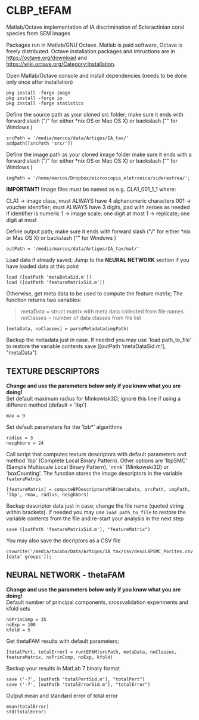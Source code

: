 # CLBP_tEFAM
Matlab/Octave implementation of IA discrimination of Scleractinian coral species from SEM images

Packages run in Matlab/GNU Octave. Matlab is paid software, Octave is freely distributed. Octave installation packages and intructions are in https://octave.org/download and https://wiki.octave.org/Category:Installation.

Open Matlab/Octave console and install dependencies (needs to be done only once after installation)
```
pkg install -forge image
pkg install -forge io
pkg install -forge statistics
```

Define the source path as your cloned src folder; make sure it ends with forward slash ("/" for either *nix OS or Mac OS X) or backslash ("\" for Windows )
```
srcPath = '/media/marcos/data/Artigos/IA_tax/'
addpath([srcPath 'src/'])
```

Define the image path as your cloned image folder make sure it ends with a forward slash ("/" for either *nix OS or Mac OS X) or backslash ("\" for Windows )
```
imgPath = '/home/marcos/Dropbox/microscopia_eletronica/siderastrea/';
```

**IMPORTANT!**
Image files must be named as e.g. CLA1_001_1_1 where:

CLA1 -> image class, must ALWAYS have 4 alphanumeric characters
001 -> voucher identifier; must ALWAYS have 3 digits, pad with zeroes as needed if identifier is numeric 
1 -> image scale; one digit at most
1 -> replicate; one digit at most

Define output path; make sure it ends with forward slash ("/" for either *nix or Mac OS X) or backslash ("\" for Windows )
```
outPath = '/media/marcos/data/Artigos/IA_tax/mat/'
```

Load data if already saved; Jump to the **NEURAL NETWORK** section if you have loaded data at this point
```
load ([outPath 'metaDataSid.m'])
load ([outPath 'featureMatrixSid.m'])
```

Otherwise, get meta data to be used to compute the feature matrix; The function returns two variables: 
>metaData = struct matrix with meta data collected from file names
>noClasses = number of data classes from file list
```
[metaData, noClasses] = parseMetadata(imgPath)
```

Backup the metadata just in case. If needed you may use 'load path_to_file' to restore the variable contents
save ([outPath 'metaDataSid.m'], "metaData")

## TEXTURE DESCRIPTORS
**Change and use the parameters below only if you know what you are doing!**  
Set default maximum radius for Minkowisk3D; ignore this line if using a different method (default = 'lbp')
```
max = 9
```

Set default parameters for the 'lpb*' algorithms
```
radius = 3
neighbors = 24
```

Call script that computes texture descriptors with default parameters and method 'lbp' (Complete Local Binary Pattern). Other options are 'lbpSMC' (Sample Multiscale Local Binary Pattern), 'mink' (Minkowski3D) or 'boxCounting'. The function stores the image descriptors in the variable `featureMatrix`
```
[featureMatrix] = computeBPDescriptorsMSB(metaData, srcPath, imgPath, 'lbp', rmax, radius, neighbors)
```

Backup descriptor data just in case; change the file name (quoted string within brackets). If needed you may use `load path_to_file` to restore the variable contents from the file and re-start your analysis in the next step 
```
save ([outPath 'featureMatrixSid.m'], "featureMatrix")
```

You may also save the decriptors as a CSV file
```
csvwrite('/media/taioba/Data/Artigos/IA_tax/csv/descLBPSMC_Porites.csv',[data' groups']);
```

## NEURAL NETWORK - thetaFAM
**Change and use the parameters below only if you know what you are doing!**  
Default number of principal components, crossvalidation experiments and kfold sets
```
noPrinComp = 35
noExp = 100
kfold = 5
```

Get thetaFAM results with default parameters; 
```
[totalPert, totalError] = runtEFAM(srcPath, metaData, noClasses, featureMatrix, noPrinComp, noExp, kfold)
```

Backup your results in MatLab 7 binary format
```
save ('-7', [outPath 'totalPertSid.m'], "totalPert")
save ('-7', [outPath 'totalErrorSid.m'], "totalError")
```

Output mean and standard error of total error
```
mean(totalError)
std(totalError)
```
